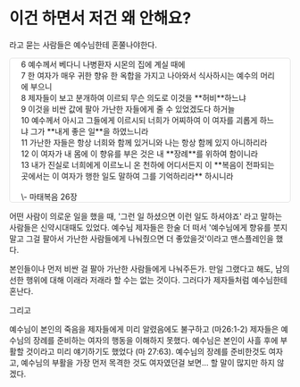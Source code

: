 # 이건 하면서 저건 왜 안해요?

라고 묻는 사람들은 예수님한테 혼쭐나야한다.

<div class="no-indent" style="
background-color: #fff;
border: 1px solid #e0e0e0!important;
border-radius: 5px;
margin-top: 5px;
margin-bottom: 5px;
padding: 0 20px;
">
6 예수께서 베다니 나병환자 시몬의 집에 계실 때에 <br>
7 한 여자가 매우 귀한 향유 한 옥합을 가지고 나아와서 식사하시는 예수의 머리에 부으니 <br>
8 제자들이 보고 분개하여 이르되 무슨 의도로 이것을 **허비**하느냐 <br>
9 이것을 비싼 값에 팔아 가난한 자들에게 줄 수 있었겠도다 하거늘 <br>
10 예수께서 아시고 그들에게 이르시되 너희가 어찌하여 이 여자를 괴롭게 하느냐 그가 **내게 좋은 일**을 하였느니라 <br>
11 가난한 자들은 항상 너희와 함께 있거니와 나는 항상 함께 있지 아니하리라 <br>
12 이 여자가 내 몸에 이 향유를 부은 것은 내 **장례**를 위하여 함이니라 <br>
13 내가 진실로 너희에게 이르노니 온 천하에 어디서든지 이 **복음이 전파되는 곳에서는 이 여자가 행한 일도 말하여 그를 기억하리라** 하시니라 <br>
<br>
\- 마태복음 26장
</div>

어떤 사람이 의로운 일을 했을 때, '그런 일 하셨으면 이런 일도 하셔야죠' 라고 말하는 사람들은 신약시대때도 있었다. 예수님 제자들은 한술 더 떠서 '예수님에게 향유를 붓지 말고 그걸 팔아서 가난한 사람들에게 나눠줬으면 더 좋았을것'이라고 맨스플레인을 했다.

본인들이나 먼저 비싼 걸 팔아 가난한 사람들에게 나눠주든가. 만일 그랬다고 해도, 남의 선한 행위에 대해 이래라 저래라 할 수는 없는 것이다. 그러다가 제자들처럼 예수님한테 혼난다.

그리고

예수님이 본인의 죽음을 제자들에게 미리 알렸음에도 불구하고 (마26:1-2) 제자들은 예수님의 장례를 준비하는 여자의 행동을 이해하지 못했다. 예수님은 본인이 사흘 후에 부활할 것이라고 미리 얘기하기도 했었다 (마 27:63). 예수님의 장례를 준비한것도 여자고, 예수님의 부활을 가장 먼저 목격한 것도 여자였던걸 보면... 할 말이 많지만 하지 않겠다.